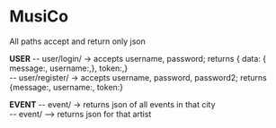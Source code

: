 # MusiCo


All paths accept and return only json


**USER**
-- user/login/ -> accepts username, password; returns { data: { message:, username:,}, token:,} </br>
-- user/register/ -> accepts username, password, password2; returns {message:, username:, token:} </br>


**EVENT**
-- event/<location> -> returns json of all events in that city </br>
-- event/<id> --> returns json for that artist </br>
  
 
